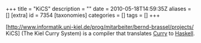 +++
title = "KiCS"
description = ""
date = 2010-05-18T14:59:35Z
aliases = []
[extra]
id = 7354
[taxonomies]
categories = []
tags = []
+++



[http://www.informatik.uni-kiel.de/prog/mitarbeiter/bernd-brassel/projects/ KiCS] (The Kiel Curry System) is a compiler that translates [Curry](https://rosettacode.org/wiki/Curry) to 
[Haskell](https://rosettacode.org/wiki/Haskell).
